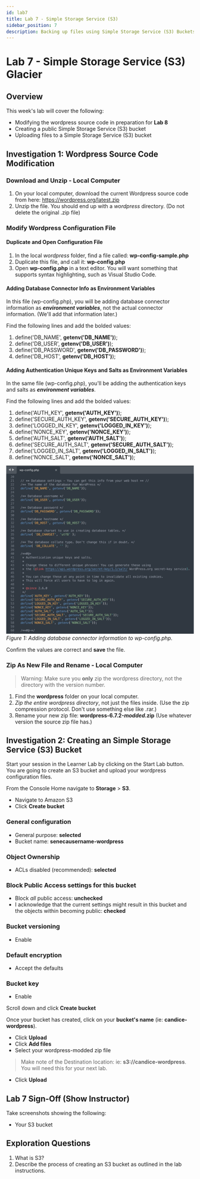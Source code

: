 ```yaml
---
id: lab7
title: Lab 7 - Simple Storage Service (S3) 
sidebar_position: 7
description: Backing up files using Simple Storage Service (S3) Buckets
---
```


# Lab 7 - Simple Storage Service (S3) Glacier

## Overview
This week's lab will cover the following:

- Modifying the wordpress source code in preparation for **Lab 8**
- Creating a public Simple Storage Service (S3) bucket
- Uploading files to a Simple Storage Service (S3) bucket

## Investigation 1: Wordpress Source Code Modification

### Download and Unzip - Local Computer

1. On your local computer, download the current Wordpress source code from here: https://wordpress.org/latest.zip
1. Unzip the file. You should end up with a _wordpress_ directory. (Do not delete the original .zip file)

### Modify Wordpress Configuration File

#### Duplicate and Open Configuration File

1. In the local _wordpress_ folder, find a file called: **wp-config-sample.php**
1. Duplicate this file, and call it: **wp-config.php**
1. Open **wp-config.php** in a text editor. You will want something that supports syntax highlighting, such as Visual Studio Code.

#### Adding Database Connector Info as Environment Variables

In this file (wp-config.php), you will be adding database connector information as **_environment variables_**, not the actual connector information. (We'll add that information later.)

Find the following lines and add the bolded values:

1. define('DB_NAME', **getenv('DB_NAME')**);
1. define('DB_USER', **getenv('DB_USER')**);
1. define('DB_PASSWORD', **getenv('DB_PASSWORD')**);
1. define('DB_HOST', **getenv('DB_HOST')**);

#### Adding Authentication Unique Keys and Salts as Environment Variables

In the same file (wp-config.php), you'll be adding the authentication keys and salts as **_environment variables_**.

Find the following lines and add the bolded values:

1. define('AUTH_KEY', **getenv('AUTH_KEY')**);
1. define('SECURE_AUTH_KEY', **getenv('SECURE_AUTH_KEY')**);
1. define('LOGGED_IN_KEY', **getenv('LOGGED_IN_KEY')**);
1. define('NONCE_KEY', **getenv('NONCE_KEY')**);
1. define('AUTH_SALT', **getenv('AUTH_SALT')**);
1. define('SECURE_AUTH_SALT', **getenv('SECURE_AUTH_SALT')**);
1. define('LOGGED_IN_SALT', **getenv('LOGGED_IN_SALT')**);
1. define('NONCE_SALT', **getenv('NONCE_SALT')**);

![Image: Adding database connector information to wp-config.php.](/img/a2_wp-config-example.png)
_Figure 1: Adding database connector information to wp-config.php._

Confirm the values are correct and **save** the file.

### Zip As New File and Rename - Local Computer

> Warning: Make sure you **only** zip the wordpress directory, not the directory with the version number.

1. Find the **wordpress** folder on your local computer.
1. _Zip the entire wordpress directory_, not just the files inside. (Use the zip compression protocol. Don't use something else like .rar.)
1. Rename your new zip file: **wordpress-6.7.2-_modded_.zip** (Use whatever version the source zip file has.)

## Investigation 2: Creating an Simple Storage Service (S3) Bucket

Start your session in the Learner Lab by clicking on the Start Lab button. You are going to create an S3 bucket and upload your wordpress configuration files.

From the Console Home navigate to **Storage** > **S3**.

- Navigate to Amazon S3
- Click **Create bucket**

### General configuration
- General purpose: **selected**
- Bucket name: **senecausername-wordpress**

### Object Ownership
- ACLs disabled (recommended): **selected**

### Block Public Access settings for this bucket
- Block _all_ public access: **unchecked**
- I acknowledge that the current settings might result in this bucket and the objects within becoming public: **checked**

### Bucket versioning
- Enable

### Default encryption
- Accept the defaults

### Bucket key
- Enable

Scroll down and click **Create bucket**

Once your bucket has created, click on your **bucket's name** (ie: **candice-wordpress**).
- Click **Upload**
- Click **Add files**
- Select your wordpress-modded zip file

> Make note of the Destination location: ie: **s3://candice-wordpress**. You will need this for your next lab.

- Click **Upload**

## Lab 7 Sign-Off (Show Instructor)

Take screenshots showing the following:

- Your S3 bucket

## Exploration Questions

1. What is S3?
1. Describe the process of creating an S3 bucket as outlined in the lab instructions.
